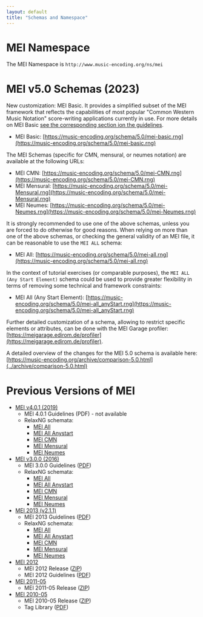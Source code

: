 ```yaml
---
layout: default
title: "Schemas and Namespace"
---
```

# MEI Namespace

The MEI Namespace is `http://www.music-encoding.org/ns/mei`

# MEI v5.0 Schemas (2023)

New customization: MEI Basic. It provides a simplified subset of the MEI framework that reflects the capabilities of most popular "Common Western Music Notation" score-writing applications currently in use. For more details on MEI Basic [see the corresponding section ion the guidelines](https://music-encoding.org/guidelines/v5/content/introduction.html#meiBasic).

- MEI Basic: [https://music-encoding.org/schema/5.0/mei-basic.rng](https://music-encoding.org/schema/5.0/mei-basic.rng)
  
The MEI Schemas (specific for CMN, mensural, or neumes notation) are available at the following URLs:

- MEI CMN: [https://music-encoding.org/schema/5.0/mei-CMN.rng](https://music-encoding.org/schema/5.0/mei-CMN.rng)
- MEI Mensural: [https://music-encoding.org/schema/5.0/mei-Mensural.rng](https://music-encoding.org/schema/5.0/mei-Mensural.rng)
- MEI Neumes: [https://music-encoding.org/schema/5.0/mei-Neumes.rng](https://music-encoding.org/schema/5.0/mei-Neumes.rng)

It is strongly recommended to use one of the above schemas, unless you are forced to do otherwise for good reasons. When relying on more than one of the above schemas, or checking the general validity of an MEI file, it can be reasonable to use the `MEI ALL` schema: 

- MEI All: [https://music-encoding.org/schema/5.0/mei-all.rng](https://music-encoding.org/schema/5.0/mei-all.rng)

In the context of tutorial exercises (or comparable purposes), the `MEI ALL (Any Start Element)` schema could be used to provide greater flexibility in terms of removing some technical and framework constraints:

- MEI All (Any Start Element): [https://music-encoding.org/schema/5.0/mei-all_anyStart.rng](https://music-encoding.org/schema/5.0/mei-all_anyStart.rng)

Further detailed customization of a schema, allowing to restrict specific elements or attributes, can be done with the MEI Garage profiler: [https://meigarage.edirom.de/profiler](https://meigarage.edirom.de/profiler).

A detailed overview of the changes for the MEI 5.0 schema is available here: [https://music-encoding.org/archive/comparison-5.0.html](../archive/comparison-5.0.html)


# Previous Versions of MEI

- [MEI v4.0.1 (2019)](https://github.com/music-encoding/music-encoding/releases/tag/v4.0.1)
  - MEI 4.0.1 Guidelines (PDF) - not available
  - RelaxNG schemata:
    - [MEI All](https://music-encoding.org/schema/4.0.1/mei-all.rng)
    - [MEI All Anystart](https://music-encoding.org/schema/4.0.1/mei-all_anyStart.rng)
    - [MEI CMN](https://music-encoding.org/schema/4.0.1/mei-CMN.rng)
    - [MEI Mensural](https://music-encoding.org/schema/4.0.1/mei-Mensural.rng)
    - [MEI Neumes](https://music-encoding.org/schema/4.0.1/mei-Neumes.rng)
- [MEI v3.0.0 (2016)](https://github.com/music-encoding/music-encoding/releases/tag/v3.0.0)
  - MEI 3.0.0 Guidelines ([PDF](https://github.com/music-encoding/music-encoding/releases/download/v3.0.0/MEI_Guidelines_v3.0.0.pdf))
  - RelaxNG schemata:
    - [MEI All](https://music-encoding.org/schema/3.0.0/mei-all.rng)
    - [MEI All Anystart](https://music-encoding.org/schema/3.0.0/mei-all_anyStart.rng)
    - [MEI CMN](https://music-encoding.org/schema/3.0.0/mei-CMN.rng)
    - [MEI Mensural](https://music-encoding.org/schema/3.0.0/mei-Mensural.rng)
    - [MEI Neumes](https://music-encoding.org/schema/3.0.0/mei-Neumes.rng)
- [MEI 2013 (v2.1.1)](https://github.com/music-encoding/music-encoding/releases/tag/MEI2013_v2.1.1)
  - MEI 2013 Guidelines ([PDF](https://github.com/music-encoding/music-encoding/releases/download/MEI2013_v2.1.1/MEI_Guidelines_2013_v2.1.1.pdf))
  - RelaxNG schemata:
    - [MEI All](https://music-encoding.org/schema/2.1.1/mei-all.rng)
    - [MEI All Anystart](https://music-encoding.org/schema/2.1.1/mei-all_anyStart.rng)
    - [MEI CMN](https://music-encoding.org/schema/2.1.1/mei-CMN.rng)
    - [MEI Mensural](https://music-encoding.org/schema/2.1.1/mei-Mensural.rng)
    - [MEI Neumes](https://music-encoding.org/schema/2.1.1/mei-Neumes.rng)
- [MEI 2012](https://github.com/music-encoding/music-encoding/releases/tag/MEI2012_v2.0.0)
  - MEI 2012 Release ([ZIP](https://github.com/music-encoding/music-encoding/archive/MEI2012_v2.0.0.zip))
  - MEI 2012 Guidelines ([PDF](https://music-encoding.org/downloads/MEI_Guidelines_2012_v2.0.0.pdf))
- [MEI 2011-05](https://github.com/music-encoding/music-encoding/releases/tag/MEI_release_2011-05)
  - MEI 2011-05 Release ([ZIP](https://github.com/music-encoding/music-encoding/archive/MEI_release_2011-05.zip))
- [MEI 2010-05](https://github.com/music-encoding/music-encoding/releases/tag/MEI_release_2010-05)
  - MEI 2010-05 Release ([ZIP](https://github.com/music-encoding/music-encoding/archive/MEI_release_2010-05.zip))
  - Tag Library ([PDF](https://music-encoding.org/downloads/MEI_TagLibrary_2010-05.pdf))
